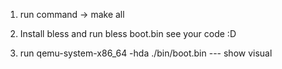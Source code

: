 1. run command -> make all

2. Install bless and run bless boot.bin see your code :D

3. run qemu-system-x86_64 -hda ./bin/boot.bin   --- show visual